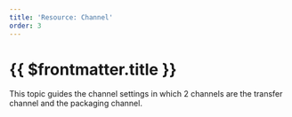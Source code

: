 ```yaml
---
title: 'Resource: Channel'
order: 3
---
```


# {{ $frontmatter.title }}

This topic guides the channel settings in which 2 channels are the transfer channel and the packaging channel.

